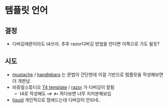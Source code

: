 # 템플릿 언어

## 결정

- 디버깅때문이라도 t4쓰자. 추후 razor디버깅 방법을 안다면 이쪽으로 가도 될듯?

## 시도

- [mustache] / [handlebars] 는 문법이 간단한데 이걸 기반으로 템플릿을 작성해보면 더 개판남.
- 비쥬얼스튜디오 [T4 template] / [razor] 가 디버깅이 잘됨
  - t4로 작성해도 `<# #>` 하다보면 너무 지저분해보임
- [liquid] 개인적으로 맘에드는데 디버깅이 안되네..



[liquid]: https://shopify.dev/docs/api/liquid
[T4 template]: https://learn.microsoft.com/en-us/visualstudio/modeling/code-generation-and-t4-text-templates
[mustache]: https://mustache.github.io/
[handlebars]: https://handlebarsjs.com/
[razor]: https://learn.microsoft.com/en-us/aspnet/core/mvc/views/razor